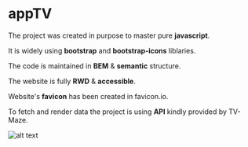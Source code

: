 # appTV

The project was created in purpose to master pure **javascript**.

It is widely using **bootstrap** and **bootstrap-icons** liblaries. 

The code is maintained in **BEM** & **semantic** structure.

The website is fully **RWD** & **accessible**.

Website's **favicon** has been created in favicon.io.

To fetch and render data the project is using **API** kindly provided by TV-Maze.


![alt text](https://github.com/Dabrowa123/appTV/blob/master/assets/images/movie-finder.jpg?raw=true)
